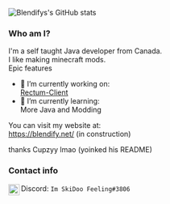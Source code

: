 ![Blendifys's GitHub stats](https://github-readme-stats.vercel.app/api?username=blendifyClient&include_all_commits=true&count_private=true&show_icons=true&theme=dark)

### Who am I?
I'm a self taught Java developer from Canada.<br />I like making minecraft mods.<br />Epic features


- 🔭 I’m currently working on: <br />
[Rectum-Client](https://github.com/blendifyClient/Rectum-Client)<br />
- 🌱 I’m currently learning: <br />
More Java and Modding


You can visit my website at: <br />
https://blendify.net/ (in construction)


thanks Cupzyy lmao (yoinked his README)<br />

### Contact info

<p align="left">

<img align="left" alt="Discord" width="22px" src="https://cdn.jsdelivr.net/npm/simple-icons@v3/icons/discord.svg"/> Discord: `Im SkiDoo Feeling#3806`

</p>

